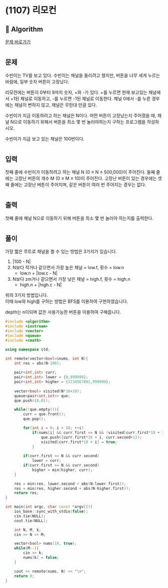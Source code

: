 # (1107) 리모컨
## :100: Algorithm
[문제 바로가기](https://www.acmicpc.net/problem/1107)
#
## 문제
수빈이는 TV를 보고 있다. 수빈이는 채널을 돌리려고 했지만, 버튼을 너무 세게 누르는 바람에, 일부 숫자 버튼이 고장났다.

리모컨에는 버튼이 0부터 9까지 숫자, +와 -가 있다. +를 누르면 현재 보고있는 채널에서 +1된 채널로 이동하고, -를 누르면 -1된 채널로 이동한다. 채널 0에서 -를 누른 경우에는 채널이 변하지 않고, 채널은 무한대 만큼 있다.

수빈이가 지금 이동하려고 하는 채널은 N이다. 어떤 버튼이 고장났는지 주어졌을 때, 채널 N으로 이동하기 위해서 버튼을 최소 몇 번 눌러야하는지 구하는 프로그램을 작성하시오. 

수빈이가 지금 보고 있는 채널은 100번이다.
#
## 입력
첫째 줄에 수빈이가 이동하려고 하는 채널 N (0 ≤ N ≤ 500,000)이 주어진다.  둘째 줄에는 고장난 버튼의 개수 M (0 ≤ M ≤ 10)이 주어진다. 고장난 버튼이 있는 경우에는 셋째 줄에는 고장난 버튼이 주어지며, 같은 버튼이 여러 번 주어지는 경우는 없다.
#
## 출력
첫째 줄에 채널 N으로 이동하기 위해 버튼을 최소 몇 번 눌러야 하는지를 출력한다.
#
## 풀이
가장 짧은 루트로 채널을 켤 수 있는 방법은 3가지가 있습니다.  

1. |100 - N|
2. N보다 작거나 같으면서 가장 높은 채널 = low.f, 횟수 = low.n
    -  low.n + |low.c - N|
3. N보다 zm거나 같으면서 가장 낮은 채널 = high.f, 횟수 = high.n
    -  high.n + |high.c - N|

위의 3가지 방법입니다.  
이때 low와 high를 구하는 방법은 BFS를 이용하여 구현하였습니다.  

depth는 n이되며 값은 사용가능한 버튼을 이용하여 구해줍니다.  

```cpp
#include <algorithm>
#include <iostream>
#include <vector>
#include <queue>
#include <cmath>

using namespace std;

int remote(vector<bool>&nums, int N){
    int res = abs(N-100);
    
    pair<int,int> curr;
    pair<int,int> lower = {0,999999};
    pair<int,int> higher = {1234567891,999999};
    
    vector<bool> visited(N*10+10);
    queue<pair<int,int>> que;
    que.push({0,0});

    while(!que.empty()){
        curr = que.front();
        que.pop();

        for(int i = 0; i < 10; ++i)
            if(nums[i] && curr.first <= N && !visited[curr.first*10 + i]){
                que.push({curr.first*10 + i, curr.second+1});
                visited[curr.first*10 + i] = true;
            }
        
        if(curr.first <= N && curr.second)
            lower = curr;
        if(curr.first >= N && curr.second)
            higher = min(higher, curr);
    }

    res = min(res, lower.second + abs(N-lower.first));
    res = min(res, higher.second + abs(N-higher.first));
    return res;
}

int main(int argc, char const *argv[]){
    ios_base::sync_with_stdio(false);
    cin.tie(NULL);
    cout.tie(NULL);

    int N, M, k;
    cin >> N >> M;

    vector<bool> nums(10, true);
    while(M--){
        cin >> k;
        nums[k] = false;
    }

    cout << remote(nums, N) << "\n";
    return 0;
}
```